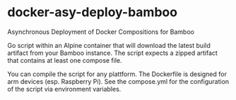# docker-asy-deploy-bamboo
Asynchronous Deployment of Docker Compositions for Bamboo

Go script within an Alpine container that will download the latest build artifact from your Bamboo instance.
The script expects a zipped artifact that contains at least one compose file.

You can compile the script for any plattform. The Dockerfile is designed for arm devices (esp. Raspberry Pi).
See the compose.yml for the configuration of the script via environment variables.
